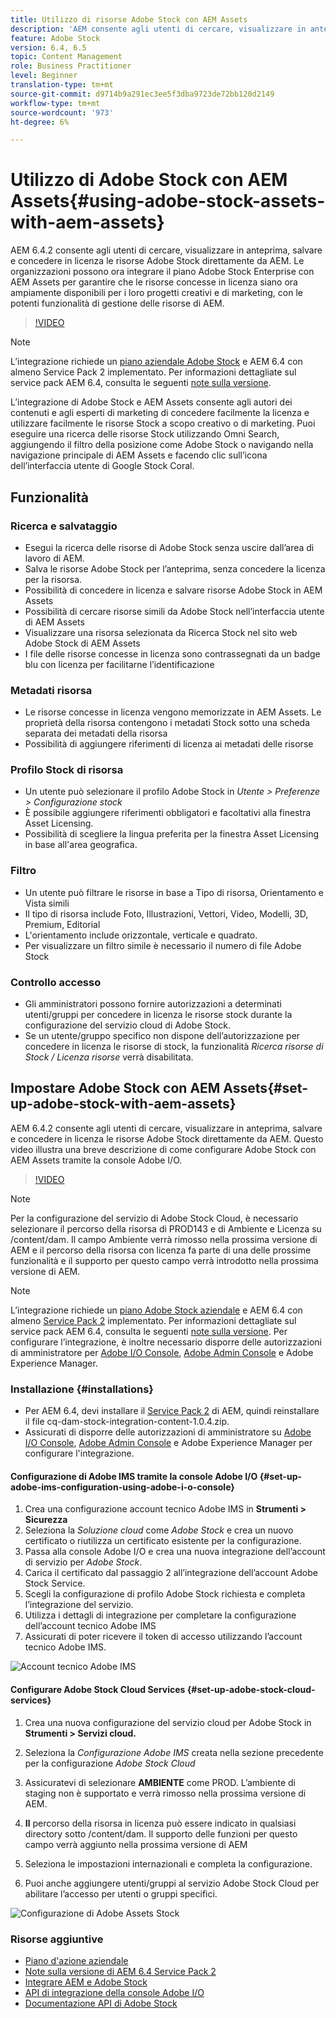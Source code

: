 ```yaml
---
title: Utilizzo di risorse Adobe Stock con AEM Assets
description: 'AEM consente agli utenti di cercare, visualizzare in anteprima, salvare e concedere in licenza le risorse Adobe Stock direttamente da AEM. Le organizzazioni possono ora integrare il piano Adobe Stock Enterprise con AEM Assets per garantire che le risorse concesse in licenza siano ora ampiamente disponibili per i loro progetti creativi e di marketing, con le potenti funzionalità di gestione delle risorse di AEM. '
feature: Adobe Stock
version: 6.4, 6.5
topic: Content Management
role: Business Practitioner
level: Beginner
translation-type: tm+mt
source-git-commit: d9714b9a291ec3ee5f3dba9723de72bb120d2149
workflow-type: tm+mt
source-wordcount: '973'
ht-degree: 6%

---
```



# Utilizzo di Adobe Stock con AEM Assets{#using-adobe-stock-assets-with-aem-assets}

AEM 6.4.2 consente agli utenti di cercare, visualizzare in anteprima, salvare e concedere in licenza le risorse Adobe Stock direttamente da AEM. Le organizzazioni possono ora integrare il piano Adobe Stock Enterprise con AEM Assets per garantire che le risorse concesse in licenza siano ora ampiamente disponibili per i loro progetti creativi e di marketing, con le potenti funzionalità di gestione delle risorse di AEM.

>[!VIDEO](https://video.tv.adobe.com/v/24678/?quality=9&learn=on)

>[!NOTE]
>
>L’integrazione richiede un [piano aziendale Adobe Stock](https://landing.adobe.com/en/na/products/creative-cloud/ctir-4625-stock-for-enterprise/index.html) e AEM 6.4 con almeno Service Pack 2 implementato. Per informazioni dettagliate sul service pack AEM 6.4, consulta le seguenti [note sulla versione](https://helpx.adobe.com/it/experience-manager/6-4/release-notes/sp-release-notes.html).

L’integrazione di Adobe Stock e AEM Assets consente agli autori dei contenuti e agli esperti di marketing di concedere facilmente la licenza e utilizzare facilmente le risorse Stock a scopo creativo o di marketing. Puoi eseguire una ricerca delle risorse Stock utilizzando Omni Search, aggiungendo il filtro della posizione come Adobe Stock o navigando nella navigazione principale di AEM Assets e facendo clic sull’icona dell’interfaccia utente di Google Stock Coral.

## Funzionalità

### Ricerca e salvataggio

* Esegui la ricerca delle risorse di Adobe Stock senza uscire dall’area di lavoro di AEM.
* Salva le risorse Adobe Stock per l’anteprima, senza concedere la licenza per la risorsa.
* Possibilità di concedere in licenza e salvare risorse Adobe Stock in AEM Assets
* Possibilità di cercare risorse simili da Adobe Stock nell’interfaccia utente di AEM Assets
* Visualizzare una risorsa selezionata da Ricerca Stock nel sito web Adobe Stock di AEM Assets
* I file delle risorse concesse in licenza sono contrassegnati da un badge blu con licenza per facilitarne l’identificazione

### Metadati risorsa

* Le risorse concesse in licenza vengono memorizzate in AEM Assets. Le proprietà della risorsa contengono i metadati Stock sotto una scheda separata dei metadati della risorsa
* Possibilità di aggiungere riferimenti di licenza ai metadati delle risorse

### Profilo Stock di risorsa

* Un utente può selezionare il profilo Adobe Stock in *Utente > Preferenze > Configurazione stock*
* È possibile aggiungere riferimenti obbligatori e facoltativi alla finestra Asset Licensing.
* Possibilità di scegliere la lingua preferita per la finestra Asset Licensing in base all&#39;area geografica.

### Filtro

* Un utente può filtrare le risorse in base a Tipo di risorsa, Orientamento e Vista simili
* Il tipo di risorsa include Foto, Illustrazioni, Vettori, Video, Modelli, 3D, Premium, Editorial
* L&#39;orientamento include orizzontale, verticale e quadrato.
* Per visualizzare un filtro simile è necessario il numero di file Adobe Stock

### Controllo accesso

* Gli amministratori possono fornire autorizzazioni a determinati utenti/gruppi per concedere in licenza le risorse stock durante la configurazione del servizio cloud di Adobe Stock.
* Se un utente/gruppo specifico non dispone dell’autorizzazione per concedere in licenza le risorse di stock, la funzionalità *Ricerca risorse di Stock / Licenza risorse* verrà disabilitata.

## Impostare Adobe Stock con AEM Assets{#set-up-adobe-stock-with-aem-assets}

AEM 6.4.2 consente agli utenti di cercare, visualizzare in anteprima, salvare e concedere in licenza le risorse Adobe Stock direttamente da AEM. Questo video illustra una breve descrizione di come configurare Adobe Stock con AEM Assets tramite la console Adobe I/O.

>[!VIDEO](https://video.tv.adobe.com/v/25043/?quality=12&learn=on)

>[!NOTE]
>
>Per la configurazione del servizio di Adobe Stock Cloud, è necessario selezionare il percorso della risorsa di PROD143 e di Ambiente e Licenza su /content/dam. Il campo Ambiente verrà rimosso nella prossima versione di AEM e il percorso della risorsa con licenza fa parte di una delle prossime funzionalità e il supporto per questo campo verrà introdotto nella prossima versione di AEM.

>[!NOTE]
>
>L’integrazione richiede un [piano Adobe Stock aziendale](https://landing.adobe.com/en/na/products/creative-cloud/ctir-4625-stock-for-enterprise/index.html) e AEM 6.4 con almeno [Service Pack 2](https://www.adobeaemcloud.com/content/marketplace/marketplaceProxy.html?packagePath=/content/companies/public/adobe/packages/cq640/servicepack/AEM-6.4.2.0) implementato. Per informazioni dettagliate sul service pack AEM 6.4, consulta le seguenti [note sulla versione](https://helpx.adobe.com/experience-manager/6-4/release-notes/sp-release-notes.html). Per configurare l’integrazione, è inoltre necessario disporre delle autorizzazioni di amministratore per [Adobe I/O Console](https://console.adobe.io/), [Adobe Admin Console](https://adminconsole.adobe.com/) e Adobe Experience Manager.

### Installazione {#installations}

* Per AEM 6.4, devi installare il [Service Pack 2](https://www.adobeaemcloud.com/content/marketplace/marketplaceProxy.html?packagePath=/content/companies/public/adobe/packages/cq640/servicepack/AEM-6.4.2.0) di AEM, quindi reinstallare il file cq-dam-stock-integration-content-1.0.4.zip.
* Assicurati di disporre delle autorizzazioni di amministratore su [Adobe I/O Console](https://console.adobe.io/), [Adobe Admin Console](https://adminconsole.adobe.com/) e Adobe Experience Manager per configurare l&#39;integrazione.

#### Configurazione di Adobe IMS tramite la console Adobe I/O {#set-up-adobe-ims-configuration-using-adobe-i-o-console}

1. Crea una configurazione account tecnico Adobe IMS in **Strumenti > Sicurezza**
2. Seleziona la *Soluzione cloud* come *Adobe Stock* e crea un nuovo certificato o riutilizza un certificato esistente per la configurazione.
3. Passa alla console Adobe I/O e crea una nuova integrazione dell’account di servizio per *Adobe Stock*.
4. Carica il certificato dal passaggio 2 all’integrazione dell’account Adobe Stock Service.
5. Scegli la configurazione di profilo Adobe Stock richiesta e completa l’integrazione del servizio.
6. Utilizza i dettagli di integrazione per completare la configurazione dell’account tecnico Adobe IMS
7. Assicurati di poter ricevere il token di accesso utilizzando l’account tecnico Adobe IMS.

![Account tecnico Adobe IMS](assets/screen_shot_2018-10-22at12219pm.png)

#### Configurare Adobe Stock Cloud Services {#set-up-adobe-stock-cloud-services}

1. Crea una nuova configurazione del servizio cloud per Adobe Stock in **Strumenti > Servizi cloud.**
2. Seleziona la *Configurazione Adobe IMS* creata nella sezione precedente per la configurazione *Adobe Stock Cloud*

3. Assicuratevi di selezionare **AMBIENTE** come PROD. L’ambiente di staging non è supportato e verrà rimosso nella prossima versione di AEM.
4. **Il** percorso della risorsa in licenza può essere indicato in qualsiasi directory sotto /content/dam. Il supporto delle funzioni per questo campo verrà aggiunto nella prossima versione di AEM
5. Seleziona le impostazioni internazionali e completa la configurazione.
6. Puoi anche aggiungere utenti/gruppi al servizio Adobe Stock Cloud per abilitare l’accesso per utenti o gruppi specifici.

![Configurazione di Adobe Assets Stock](assets/screen_shot_2018-10-22at12425pm.png)

### Risorse aggiuntive

* [Piano d&#39;azione aziendale](https://landing.adobe.com/en/na/products/creative-cloud/ctir-4625-stock-for-enterprise/index.html)
* [Note sulla versione di AEM 6.4 Service Pack 2](https://helpx.adobe.com/experience-manager/6-4/release-notes/sp-release-notes.html)
* [Integrare AEM e Adobe Stock](https://helpx.adobe.com/experience-manager/6-5/assets/using/aem-assets-adobe-stock.html#IntegrateAEMandAdobeStock)
* [API di integrazione della console Adobe I/O](https://www.adobe.io/apis/cloudplatform/console/authentication/gettingstarted.html)
* [Documentazione API di Adobe Stock](https://www.adobe.io/apis/creativecloud/stock/docs.html)